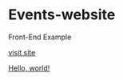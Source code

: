 # Events-website
Front-End Example 

[visit site](https://iva-yorgova.github.io/Events-website/)

<a href="https://iva-yorgova.github.io/Events-website" target="blank">Hello, world!</a>

